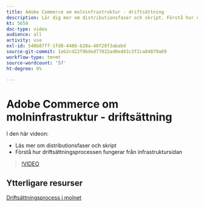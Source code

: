 ```yaml
---
title: Adobe Commerce om molninfrastruktur - driftsättning
description: Lär dig mer om distributionsfaser och skript. Förstå hur driftsättningsprocessen fungerar utifrån ​.
kt: 5659
doc-type: video
audience: all
activity: use
exl-id: 548b87ff-1fd8-4486-b28a-40f28f3ababd
source-git-commit: 1eb2cd22f9bded77032ad0ed43c3f2ca84879a69
workflow-type: tm+mt
source-wordcount: '57'
ht-degree: 0%

---
```


# Adobe Commerce om molninfrastruktur - driftsättning

I den här videon:

- Läs mer om distributionsfaser och skript
- Förstå hur driftsättningsprocessen fungerar från infrastruktursidan &#x200B;

>[!VIDEO](https://video.tv.adobe.com/v/35695?quality=12&learn=on)

## Ytterligare resurser

[Driftsättningsprocess i molnet](https://devdocs.magento.com/cloud/deploy/cloud-deployment-process.html)
